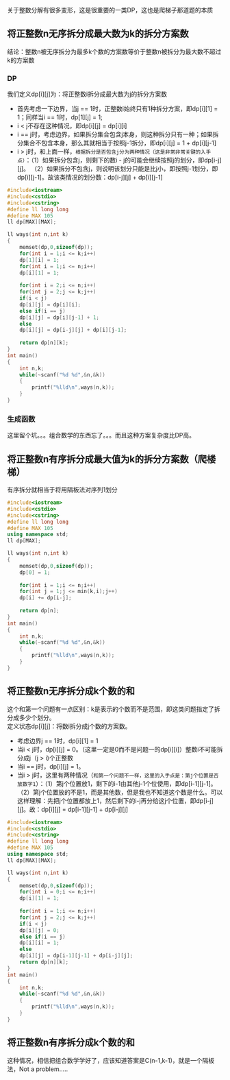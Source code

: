 关于整数分解有很多变形，这是很重要的一类DP，这也是爬梯子那道题的本质
## 将正整数n无序拆分成最大数为k的拆分方案数
结论：整数n被无序拆分为最多k个数的方案数等价于整数n被拆分为最大数不超过k的方案数
### DP
我们定义dp[i][j]为：将正整数i拆分成最大数为j的拆分方案数<br>
* 首先考虑一下边界，当j == 1时，正整数i始终只有1种拆分方案，即dp[i][1] = 1；同样当i == 1时，dp[1][j] = 1;
* i < j不存在这种情况，即dp[i][j] = dp[i][i]
* i == j时，考虑边界，如果拆分集合包含j本身，则这种拆分只有一种；如果拆分集合不包含本身，那么其就相当于按照j-1拆分，即dp[i][j] = 1 + dp[i][j-1]
* i > j时，和上面一样，`根据拆分是否包含j分为两种情况（这是非常非常关键的入手点）`：（1）如果拆分包含j，则剩下的数i - j的可能会继续按照j的划分，即dp[i-j][j]。
（2）如果拆分不包含j，则说明该划分只能是比j小，即按照j-1划分，即dp[i][j-1]。故该类情况的划分数：dp[i-j][j] + dp[i][j-1]
```cpp
#include<iostream>
#include<cstdio>
#include<cstring>
#define ll long long
#define MAX 105
ll dp[MAX][MAX];

ll ways(int n,int k)
{
	memset(dp,0,sizeof(dp));
	for(int i = 1;i <= k;i++)
	dp[1][i] = 1;
	for(int i = 1;i <= n;i++)
	dp[i][1] = 1;
	
	for(int i = 2;i <= n;i++)
	for(int j = 2;j <= k;j++)
	if(i < j)
	dp[i][j] = dp[i][i];
	else if(i == j)
	dp[i][j] = dp[i][j-1] + 1;
	else
	dp[i][j] = dp[i-j][j] + dp[i][j-1];
	
	return dp[n][k];
}
int main()
{
	int n,k;
	while(~scanf("%d %d",&n,&k))
	{
		printf("%lld\n",ways(n,k));
	}
}
```
### 生成函数
这里留个坑。。。组合数学的东西忘了。。。而且这种方案复杂度比DP高。
## 将正整数n有序拆分成最大值为k的拆分方案数（爬楼梯）
有序拆分就相当于将用隔板法对序列1划分
```cpp
#include<iostream>
#include<cstdio>
#include<cstring>
#define ll long long
#define MAX 105
using namespace std;
ll dp[MAX];

ll ways(int n,int k)
{
	memset(dp,0,sizeof(dp));
	dp[0] = 1;
	
	for(int i = 1;i <= n;i++)
	for(int j = 1;j <= min(k,i);j++)
	dp[i] += dp[i-j];
	
	return dp[n];
}
int main()
{
	int n,k;
	while(~scanf("%d %d",&n,&k))
	{
		printf("%lld\n",ways(n,k));
	}
}
```

## 将正整数n无序拆分成k个数的和
这个和第一个问题有一点区别：k是表示的个数而不是范围，即这类问题指定了拆分成多少个划分。<br>
定义状态dp[i][j]：将数i拆分成j个数的方案数。<br>
* 考虑边界j == 1时，dp[i][1] = 1
* 当i < j时，dp[i][j] = 0。（这里一定是0而不是问题一的dp[i][i]）整数i不可能拆分成j（j > i)个正整数
* 当i == j时，dp[i][j] = 1。
* 当i > j时，这里有两种情况（`和第一个问题不一样，这里的入手点是：第j个位置是否放数字1`）：（1）第j个位置放1，剩下的i-1由其他j-1个位使用，即dp[i-1][j-1]。（2）第j个位置放的不是1，而是其他数，但是我也不知道这个数是什么。可以这样理解：先把j个位置都放上1，然后剩下的i-j再分给这j个位置，即dp[i-j][j]。故：dp[i][j] = dp[i-1][j-1] + dp[i-j][j]

```cpp
#include<iostream>
#include<cstdio>
#include<cstring>
#define ll long long
#define MAX 105
using namespace std;
ll dp[MAX][MAX];

ll ways(int n,int k)
{
	memset(dp,0,sizeof(dp));
	for(int i = 0;i <= n;i++)
	dp[i][1] = 1;
	
	for(int i = 1;i <= n;i++)
	for(int j = 2;j <= k;j++)
	if(i < j)
	dp[i][j] = 0;
	else if(i == j)
	dp[i][i] = 1;
	else
	dp[i][j] = dp[i-1][j-1] + dp[i-j][j];
	return dp[n][k];
}
int main()
{
	int n,k;
	while(~scanf("%d %d",&n,&k))
	{
		printf("%lld\n",ways(n,k));
	}
}
```
## 将正整数n有序拆分成k个数的和
这种情况，相信把组合数学学好了，应该知道答案是C(n-1,k-1)，就是一个隔板法，Not a problem.....
